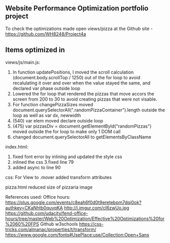 ## Website Performance Optimization portfolio project

To check the optimizations made open views/pizza at the Github site - https://github.com/WH8248/Project4a

## Items optimized in 
views/js/main.js:
1. In function updatePositions, I moved the scroll calculation (document.body.scrollTop / 1250) out of the for loop to avoid recalulating it over and over when the value stayed the same, and declared var phase outside loop
2. Lowered the for loop that rendered the pizzas that move accors the screen from 200 to 30 to avoid creating pizzas that were not visable.
3. For function changePizzaSizes moved document.querySelectorAll(".randomPizzaContainer").length outside the loop as well as var dx, newwidth
4. (540) var elem moved declare outside loop
5. (475) var pizzasDiv = document.getElementById("randomPizzas") moved outside the for loop to make only 1 DOM call
6. changed document.querySelectorAll to getElementsByClassName

index.html:
1. fixed font error by inlining and updated the style css
2. inlined the css
3.fixed line 79
4. added async to line 90

css:
For View
to .mover added transform attributes

pizza.html
reduced size of pizzaria image


References used:
Office hours: https://plus.google.com/events/c8eah6f0d0t9eretebpm7dqi0ok?authkey=CKaNhtb0quvqKA
http://i.imgur.com/cI6zwUo.jpg
https://github.com/udacity/fend-office-hours/tree/master/Web%20Optimization/Effective%20Optimizations%20for%2060%20FPS
Github
w3schools
https://css-tricks.com/almanac/properties/t/transform/
https://www.google.com/fonts#UsePlace:use/Collection:Open+Sans